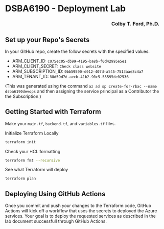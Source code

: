 # DSBA6190 - Deployment Lab

<h3 align="right">Colby T. Ford, Ph.D.</h3>

## Set up your Repo's Secrets

In your GitHub repo, create the follow secrets with the specified values.

- ARM_CLIENT_ID: `c075ec05-db99-4195-ba8b-f0d42995e5e1`
- ARM_CLIENT_SECRET: `Check class website`
- ARM_SUBSCRIPTION_ID: `0bb59590-d012-407d-a545-7513aae8c4a7`
- ARM_TENANT_ID: `88d59d7d-aecb-41b2-90c5-55595de02536`

(This was generated using the command `az ad sp create-for-rbac --name dsba6190devops` and then assigning the service principal as a Contributor the the Subscription.)

## Getting Started with Terraform

Make your `main.tf`, `backend.tf`, and `variables.tf` files.

Initialize Terraform Locally
```bash
terraform init
```

Check your HCL formatting
```bash
terraform fmt --recursive
```

See what Terraform will deploy
```bash
terraform plan
```

## Deploying Using GitHub Actions

Once you commit and push your changes to the Terraform code, GitHub Actions will kick off a workflow that uses the secrets to deployed the Azure services.
Your goal is to deploy the requested services as described in the lab document successfull through GitHub Actions.
